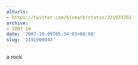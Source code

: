 ```yaml
---
alturls:
- https://twitter.com/bismark/status/321933702
archive:
- 2007-10
date: '2007-10-09T05:34:03+00:00'
slug: '1191908043'
---
```


a rock

